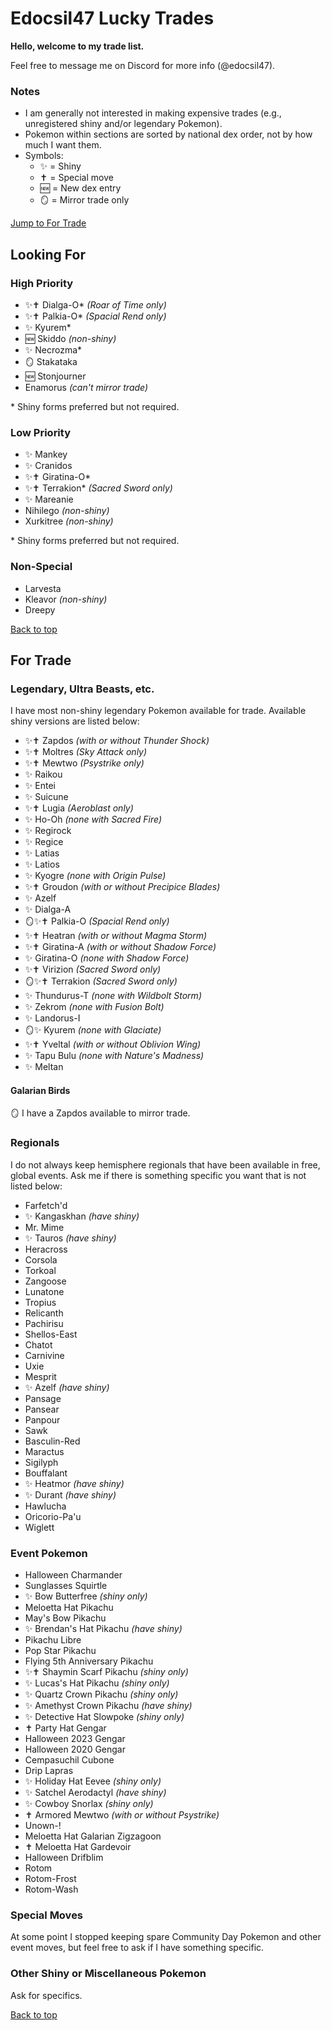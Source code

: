 # Edocsil47 Lucky Trades
**Hello, welcome to my trade list.**

Feel free to message me on Discord for more info (@edocsil47).
### Notes
- I am generally not interested in making expensive trades (e.g., unregistered shiny and/or legendary Pokemon).
- Pokemon within sections are sorted by national dex order, not by how much I want them.
- Symbols:
  - ✨ = Shiny
  - ✝️ = Special move
  - 🆕 = New dex entry
  - 🪞 = Mirror trade only

[Jump to For Trade](#for-trade)
## Looking For
<!---
#### Search String (All)
!traded&((shiny&(56,408,747)),@roa,@spac,487,(639&@special),646,800,805,905,(!shiny&(636,672,780,793,796,874,900,885)))
```
!traded&@roa,@spac,487,646,800,805,905,!shiny,639,shiny&@roa,@spac,487,646,800,805,905,!shiny,639,56,408,747&@roa,@spac,487,646,800,805,905,!shiny,@special,shiny&@roa,@spac,487,646,800,805,905,!shiny,@special,56,408,747&@roa,@spac,487,646,800,805,905,636,672,780,793,796,874,900,885,639,shiny&@roa,@spac,487,646,800,805,905,636,672,780,793,796,874,900,885,639,56,408,747&@roa,@spac,487,646,800,805,905,636,672,780,793,796,874,900,885,@special,shiny&@roa,@spac,487,646,800,805,905,636,672,780,793,796,874,900,885,@special,56,408,747
```
-->
### High Priority
- ✨✝️ Dialga-O\* *(Roar of Time only)*
- ✨✝️ Palkia-O\* *(Spacial Rend only)*
- ✨ Kyurem\*
- 🆕 Skiddo *(non-shiny)*
- ✨ Necrozma\*
- 🪞 Stakataka
- 🆕 Stonjourner
- Enamorus *(can't mirror trade)*

\* Shiny forms preferred but not required.
<!---
#### Search String (High Priority only):
!traded&(@roa,@spac,646,(!shiny&672),800,805,874,905)
```
!traded&@roa,@spac,646,800,805,874,905,!shiny&@roa,@spac,646,800,805,874,905,672
```
-->
### Low Priority
- ✨ Mankey
- ✨ Cranidos
- ✨✝️ Giratina-O\*
- ✨✝️ Terrakion\* *(Sacred Sword only)*
- ✨ Mareanie
- Nihilego *(non-shiny)*
- Xurkitree *(non-shiny)*

\* Shiny forms preferred but not required.
<!---
#### Search String (Low Priority only):
!traded&((shiny&(56,408,747)),487,(639&@special),(!shiny&(793,796)))
```
!traded&487,!shiny,639,shiny&487,!shiny,639,56,408,747&487,!shiny,@special,shiny&487,!shiny,@special,56,408,747&487,793,796,639,shiny&487,793,796,639,56,408,747&487,793,796,@special,shiny&487,793,796,@special,56,408,747
```
-->
### Non-Special
- Larvesta
- Kleavor *(non-shiny)*
- Dreepy
<!---
#### Search String (Non-Special only):
```
!traded&!shiny&636,780,900,885
```
--->
[Back to top](#looking-for)
## For Trade
### Legendary, Ultra Beasts, etc.
I have most non-shiny legendary Pokemon available for trade. Available shiny versions are listed below:
- ✨✝️ Zapdos *(with or without Thunder Shock)*
- ✨✝️ Moltres *(Sky Attack only)*
- ✨✝️ Mewtwo *(Psystrike only)*
- ✨ Raikou
- ✨ Entei
- ✨ Suicune
- ✨✝️ Lugia *(Aeroblast only)*
- ✨ Ho-Oh *(none with Sacred Fire)*
- ✨ Regirock
- ✨ Regice
- ✨ Latias
- ✨ Latios
- ✨ Kyogre *(none with Origin Pulse)*
- ✨✝️ Groudon *(with or without Precipice Blades)*
- ✨ Azelf
- ✨ Dialga-A
- 🪞✨✝️ Palkia-O *(Spacial Rend only)*
- ✨✝️ Heatran *(with or without Magma Storm)*
- ✨✝️ Giratina-A *(with or without Shadow Force)*
- ✨ Giratina-O *(none with Shadow Force)*
- ✨✝️ Virizion *(Sacred Sword only)*
- 🪞✨✝️ Terrakion *(Sacred Sword only)*
- ✨ Thundurus-T *(none with Wildbolt Storm)*
- ✨ Zekrom *(none with Fusion Bolt)*
- ✨ Landorus-I
- 🪞✨ Kyurem *(none with Glaciate)*
- ✨✝️ Yveltal *(with or without Oblivion Wing)*
- ✨ Tapu Bulu *(none with Nature's Madness)*
- ✨ Meltan
#### Galarian Birds
🪞 I have a Zapdos available to mirror trade.
### Regionals
I do not always keep hemisphere regionals that have been available in free, global events. Ask me if there is something specific you want that is not listed below:
- Farfetch'd
- ✨ Kangaskhan *(have shiny)*
- Mr. Mime
- ✨ Tauros *(have shiny)*
- Heracross
- Corsola
- Torkoal
- Zangoose
- Lunatone
- Tropius
- Relicanth
- Pachirisu
- Shellos-East
- Chatot
- Carnivine
- Uxie
- Mesprit
- ✨ Azelf *(have shiny)*
- Pansage
- Pansear
- Panpour
- Sawk
- Basculin-Red
- Maractus
- Sigilyph
- Bouffalant
- ✨ Heatmor *(have shiny)*
- ✨ Durant *(have shiny)*
- Hawlucha
- Oricorio-Pa'u
- Wiglett
### Event Pokemon
- Halloween Charmander
- Sunglasses Squirtle
- ✨ Bow Butterfree *(shiny only)*
- Meloetta Hat Pikachu
- May's Bow Pikachu
- ✨ Brendan's Hat Pikachu *(have shiny)*
- Pikachu Libre
- Pop Star Pikachu
- Flying 5th Anniversary Pikachu
- ✨✝️ Shaymin Scarf Pikachu *(shiny only)*
- ✨ Lucas's Hat Pikachu *(shiny only)*
- ✨ Quartz Crown Pikachu *(shiny only)*
- ✨ Amethyst Crown Pikachu *(have shiny)*
- ✨ Detective Hat Slowpoke *(shiny only)*
- ✝️ Party Hat Gengar
- Halloween 2023 Gengar
- Halloween 2020 Gengar
- Cempasuchil Cubone
- Drip Lapras
- ✨ Holiday Hat Eevee *(shiny only)*
- ✨ Satchel Aerodactyl *(have shiny)*
- ✨ Cowboy Snorlax *(shiny only)*
- ✝️ Armored Mewtwo *(with or without Psystrike)*
- Unown-!
- Meloetta Hat Galarian Zigzagoon
- ✝️ Meloetta Hat Gardevoir
- Halloween Drifblim
- Rotom
- Rotom-Frost
- Rotom-Wash
### Special Moves
At some point I stopped keeping spare Community Day Pokemon and other event moves, but feel free to ask if I have something specific.
### Other Shiny or Miscellaneous Pokemon
Ask for specifics.

[Back to top](#looking-for)
